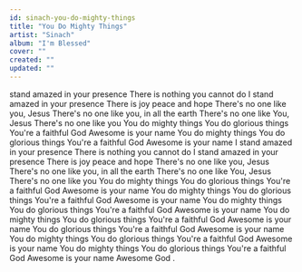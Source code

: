 ```yaml
---
id: sinach-you-do-mighty-things
title: "You Do Mighty Things"
artist: "Sinach"
album: "I'm Blessed"
cover: ""
created: ""
updated: ""
---
```


stand amazed in your presence
There is nothing you cannot do
I stand amazed in your presence
There is joy peace and hope
There's no one like you, Jesus
There's no one like you, in all the earth
There's no one like You, Jesus
There's no one like you
You do mighty things
You do glorious things
You're a faithful God
Awesome is your name
You do mighty things
You do glorious things
You're a faithful God
Awesome is your name
I stand amazed in your presence
There is nothing you cannot do
I stand amazed in your presence
There is joy peace and hope
There's no one like you, Jesus
There's no one like you, in all the earth
There's no one like You, Jesus
There's no one like you
You do mighty things
You do glorious things
You're a faithful God
Awesome is your name
You do mighty things
You do glorious things
You're a faithful God
Awesome is your name
You do mighty things
You do glorious things
You're a faithful God
Awesome is your name
You do mighty things
You do glorious things
You're a faithful God
Awesome is your name
You do glorious things
You're a faithful God
Awesome is your name
You do mighty things
You do glorious things
You're a faithful God
Awesome is your name
You do mighty things
You do glorious things
You're a faithful God
Awesome is your name
Awesome God .